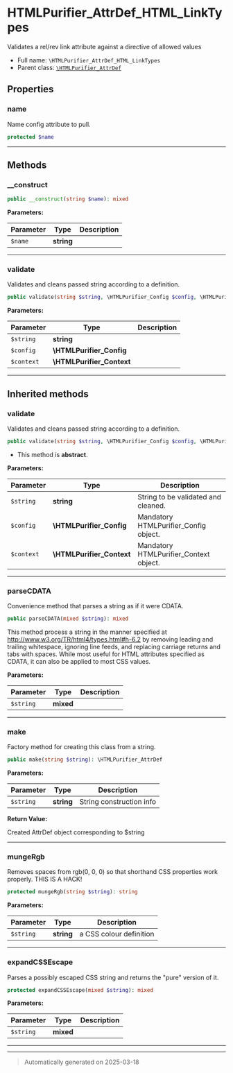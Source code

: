 
# HTMLPurifier_AttrDef_HTML_LinkTypes

Validates a rel/rev link attribute against a directive of allowed values



* Full name: `\HTMLPurifier_AttrDef_HTML_LinkTypes`
* Parent class: [`\HTMLPurifier_AttrDef`](./HTMLPurifier_AttrDef.md)



## Properties


### name

Name config attribute to pull.

```php
protected $name
```






***

## Methods


### __construct



```php
public __construct(string $name): mixed
```








**Parameters:**

| Parameter | Type | Description |
|-----------|------|-------------|
| `$name` | **string** |  |





***

### validate

Validates and cleans passed string according to a definition.

```php
public validate(string $string, \HTMLPurifier_Config $config, \HTMLPurifier_Context $context): bool|string
```








**Parameters:**

| Parameter | Type | Description |
|-----------|------|-------------|
| `$string` | **string** |  |
| `$config` | **\HTMLPurifier_Config** |  |
| `$context` | **\HTMLPurifier_Context** |  |





***


## Inherited methods


### validate

Validates and cleans passed string according to a definition.

```php
public validate(string $string, \HTMLPurifier_Config $config, \HTMLPurifier_Context $context): mixed
```




* This method is **abstract**.



**Parameters:**

| Parameter | Type | Description |
|-----------|------|-------------|
| `$string` | **string** | String to be validated and cleaned. |
| `$config` | **\HTMLPurifier_Config** | Mandatory HTMLPurifier_Config object. |
| `$context` | **\HTMLPurifier_Context** | Mandatory HTMLPurifier_Context object. |





***

### parseCDATA

Convenience method that parses a string as if it were CDATA.

```php
public parseCDATA(mixed $string): mixed
```

This method process a string in the manner specified at
<http://www.w3.org/TR/html4/types.html#h-6.2> by removing
leading and trailing whitespace, ignoring line feeds, and replacing
carriage returns and tabs with spaces.  While most useful for HTML
attributes specified as CDATA, it can also be applied to most CSS
values.






**Parameters:**

| Parameter | Type | Description |
|-----------|------|-------------|
| `$string` | **mixed** |  |





***

### make

Factory method for creating this class from a string.

```php
public make(string $string): \HTMLPurifier_AttrDef
```








**Parameters:**

| Parameter | Type | Description |
|-----------|------|-------------|
| `$string` | **string** | String construction info |


**Return Value:**

Created AttrDef object corresponding to $string




***

### mungeRgb

Removes spaces from rgb(0, 0, 0) so that shorthand CSS properties work
properly. THIS IS A HACK!

```php
protected mungeRgb(string $string): string
```








**Parameters:**

| Parameter | Type | Description |
|-----------|------|-------------|
| `$string` | **string** | a CSS colour definition |





***

### expandCSSEscape

Parses a possibly escaped CSS string and returns the "pure"
version of it.

```php
protected expandCSSEscape(mixed $string): mixed
```








**Parameters:**

| Parameter | Type | Description |
|-----------|------|-------------|
| `$string` | **mixed** |  |





***


***
> Automatically generated on 2025-03-18
